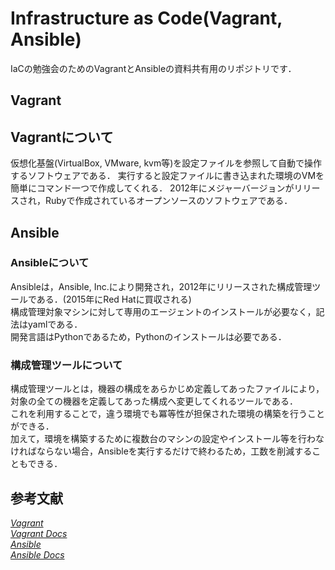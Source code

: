 # Infrastructure as Code(Vagrant, Ansible)

IaCの勉強会のためのVagrantとAnsibleの資料共有用のリポジトリです．

## Vagrant

## Vagrantについて

仮想化基盤(VirtualBox, VMware, kvm等)を設定ファイルを参照して自動で操作するソフトウェアである．
実行すると設定ファイルに書き込まれた環境のVMを簡単にコマンド一つで作成してくれる．
2012年にメジャーバージョンがリリースされ，Rubyで作成されているオープンソースのソフトウェアである．

## Ansible

### Ansibleについて

Ansibleは，Ansible, Inc.により開発され，2012年にリリースされた構成管理ツールである．(2015年にRed Hatに買収される)  
構成管理対象マシンに対して専用のエージェントのインストールが必要なく，記法はyamlである．  
開発言語はPythonであるため，Pythonのインストールは必要である．  

### 構成管理ツールについて

構成管理ツールとは，機器の構成をあらかじめ定義してあったファイルにより，対象の全ての機器を定義してあった構成へ変更してくれるツールである．  
これを利用することで，違う環境でも冪等性が担保された環境の構築を行うことができる．  
加えて，環境を構築するために複数台のマシンの設定やインストール等を行わなければならない場合，Ansibleを実行するだけで終わるため，工数を削減することもできる．  

## 参考文献

[*Vagrant*](https://www.vagrantup.com/)  
[*Vagrant Docs*](https://www.vagrantup.com/docs)  
[*Ansible*](https://www.ansible.com/)  
[*Ansible Docs*](https://docs.ansible.com/)  
